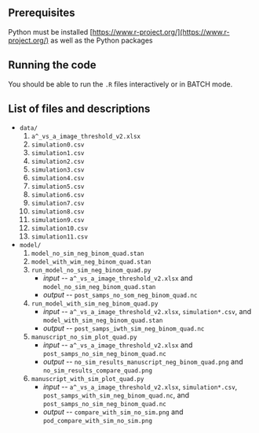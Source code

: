 ## Prerequisites

Python must be installed
[https://www.r-project.org/](https://www.r-project.org/) as well as
the Python packages 

## Running the code

You should be able to run the `.R` files interactively or in BATCH
mode.

## List of files and descriptions

- `data/`
    1. `a^_vs_a_image_threshold_v2.xlsx`
	2. `simulation0.csv`
	3. `simulation1.csv`
	4. `simulation2.csv`
	5. `simulation3.csv`
	6. `simulation4.csv`
	8. `simulation5.csv`
	9. `simulation6.csv`
	10. `simulation7.csv`
	11. `simulation8.csv`
	12. `simulation9.csv`
	13. `simulation10.csv`
	14. `simulation11.csv`
- `model/`
    1. `model_no_sim_neg_binom_quad.stan`
    2. `model_with_wim_neg_binom_quad.stan`
    3. `run_model_no_sim_neg_binom_quad.py`
        - *input* -- `a^_vs_a_image_threshold_v2.xlsx` and
          `model_no_sim_neg_binom_quad.stan`
        - *output* -- `post_samps_no_som_neg_binom_quad.nc`
    4. `run_model_with_sim_neg_binom_quad.py`
        - *input* -- `a^_vs_a_image_threshold_v2.xlsx`,
          `simulation*.csv`, and `model_with_sim_neg_binom_quad.stan`
        - *output* -- `post_samps_iwth_sim_neg_binom_quad.nc`
    5. `manuscript_no_sim_plot_quad.py`
        - *input* -- `a^_vs_a_image_threshold_v2.xlsx` and
          `post_samps_no_sim_neg_binom_quad.nc`
        - *output* -- `no_sim_results_manuscript_neg_binom_quad.png`
          and `no_sim_results_compare_quad.png`
    6. `manuscript_with_sim_plot_quad.py`
        - *input* -- `a^_vs_a_image_threshold_v2.xlsx`,
          `simulation*.csv`, `post_samps_with_sim_neg_binom_quad.nc`,
          and `post_samps_no_sim_neg_binom_quad.nc`
        - *output* -- `compare_with_sim_no_sim.png` and
          `pod_compare_with_sim_no_sim.png`

